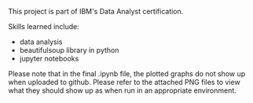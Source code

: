 This project is part of IBM's Data Analyst certification. 

Skills learned include: 
- data analysis
- beautifulsoup library in python
- jupyter notebooks

Please note that in the final .ipynb file, the plotted graphs do not show up when uploaded to github. Please refer to the attached PNG files to view what they should show up as when run in an appropriate environment.
